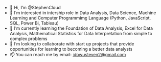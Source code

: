 - 👋 Hi, I’m @StephenCloud
- 👀 I’m interested in intership role in Data Analysis, Data Science, Machine Learning and Computer Programmimg Language (Python, JavaScript, SQL, Power Bi, Tableau)  
- 🌱 I’m currently learning the Foundation of Data Analysis, Excel for Data Analysis, Mathematical Statistics for Data Interpretation from simple to complex problems 
- 💞️ I’m looking to collaborate with start up projects that provide opportunities for learning to becoming a better data analysts 
- 📫 You can reach me by email: idowusteven2@gmail.com 

<!---
StephenCloud/StephenCloud is a ✨ special ✨ repository because its `README.md` (this file) appears on your GitHub profile.
You can click the Preview link to take a look at your changes.
--->
